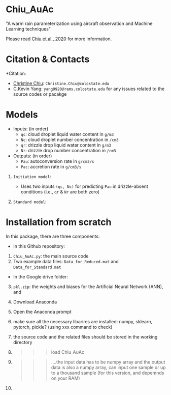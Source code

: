 # Chiu_AuAc
"A warm rain parameterization using aircraft observation and Machine Learning techniques"

Please read [Chiu et al., 2020]() for more information.

Citation & Contacts
===================

*Citation: 

* [Christine Chiu](https://www.atmos.colostate.edu/people/faculty/chiu/): `Christine.Chiu@colostate.edu`
* C.Kevin Yang: `yang0920@rams.colostate.edu` for any issues related to the source codes or pacakge

Models
======
- Inputs: (in order)
   - `qc`: cloud droplet liquid water content in `g/m3`
   - `Nc`: cloud droplet number concentration in `/cm3`
   - `qr`: drizzle drop liquid watar content in `g/m3`
   - `Nr`: drizzle drop number concentration in `/cm3`
- Outputs: (in order)
   - `Pau`: autoconversion rate in `g/cm3/s`
   - `Pac`: accretion rate in `g/cm3/s`

1. `Initiation model`: 
    - Uses two inputs `(qc, Nc)` for predicting `Pau` in drizzle-absent conditions (i.e., `qr` & `Nr` are both zero)

2. `Standard model`:


Installation from scratch
=========================
In this package, there are three components:

* In this Github repository:
1. `Chiu_AuAc.py`: the main source code 
2. Two example data files: `Data_for_Reduced.mat` and `Data_for_Standard.mat`

* In the Google drive folder:
3. `pkl.zip`: the weights and biases for the Artificial Neural Network (ANN), and 


1. Download Anaconda
2. Open the Anaconda prompt
3. make sure all the necessary libarires are installed: numpy, sklearn, pytorch, pickle? (using xxx command to check)
4. the source code and the related files should be stored in the working directory
5. >>> load Chiu_AuAc
6. >>> ....the input data has to be numpy array and the output data is also a numpy array, can input one sample or up to a thousand sample (for this version, and depemnds on your RAM)
7. >>> 
